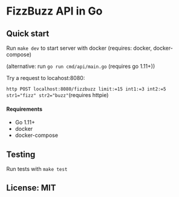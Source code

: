 # FizzBuzz API in Go

## Quick start

Run `make dev` to start server with docker (requires: docker, docker-compose) 

(alternative: run `go run cmd/api/main.go` (requires go 1.11+))

Try a request to locahost:8080:

`http POST localhost:8080/fizzbuzz limit:=15 int1:=3 int2:=5 str1="fizz" str2="buzz"`(requires httpie)

#### Requirements

- Go 1.11+
- docker
- docker-compose

## Testing

Run tests with `make test`

## License: MIT
